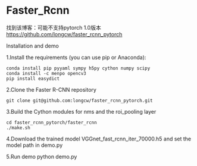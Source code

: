 # Faster_Rcnn
找到该博客：可能不支持pytorch 1.0版本
https://github.com/longcw/faster_rcnn_pytorch

Installation and demo

 1.Install the requirements (you can use pip or Anaconda):

    conda install pip pyyaml sympy h5py cython numpy scipy
    conda install -c menpo opencv3
    pip install easydict

 2.Clone the Faster R-CNN repository

    git clone git@github.com:longcw/faster_rcnn_pytorch.git

 3.Build the Cython modules for nms and the roi_pooling layer

    cd faster_rcnn_pytorch/faster_rcnn
    ./make.sh

 4.Download the trained model VGGnet_fast_rcnn_iter_70000.h5 and set the model path in demo.py

 5.Run demo python demo.py
